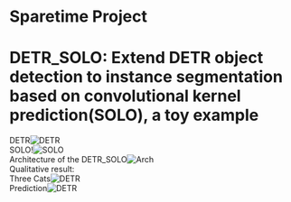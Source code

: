 # Sparetime Project
# DETR_SOLO: Extend DETR object detection to instance segmentation based on convolutional kernel prediction(SOLO), a toy example  
DETR![DETR](https://github.com/LeungTsang/detr_solo/raw/main/fig/DETR.png)  
SOLO!![SOLO](https://github.com/LeungTsang/detr_solo/raw/main/fig/SOLO.png)  
Architecture of the DETR_SOLO![Arch](https://github.com/LeungTsang/detr_solo/raw/main/fig/DETR_SOLO.png)  
Qualitative result:  
Three Cats![DETR](https://github.com/LeungTsang/detr_solo/raw/main/fig/000000000977.jpg)  
Prediction![DETR](https://github.com/LeungTsang/detr_solo/raw/main/fig/Figure_10.png)  
